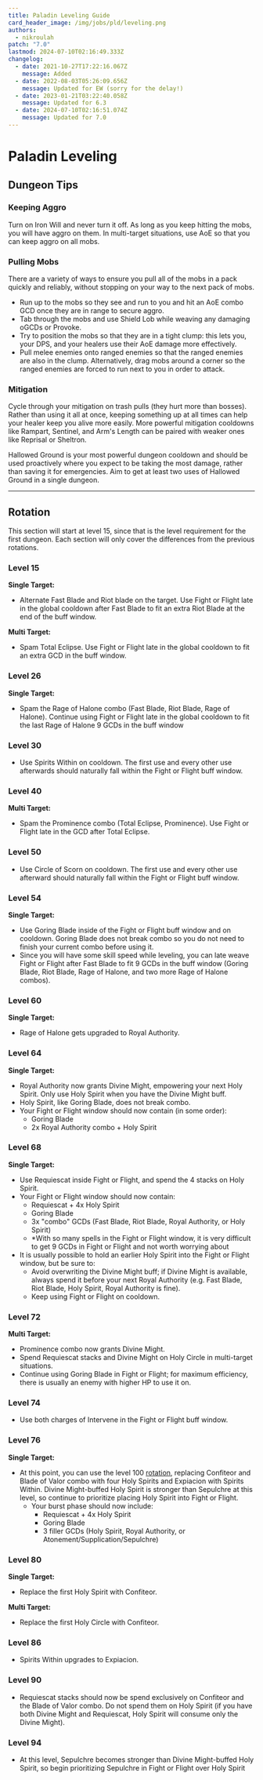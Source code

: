 ```yaml
---
title: Paladin Leveling Guide
card_header_image: /img/jobs/pld/leveling.png
authors:
  - nikroulah
patch: "7.0"
lastmod: 2024-07-10T02:16:49.333Z
changelog:
  - date: 2021-10-27T17:22:16.067Z
    message: Added
  - date: 2022-08-03T05:26:09.656Z
    message: Updated for EW (sorry for the delay!)
  - date: 2023-01-21T03:22:40.058Z
    message: Updated for 6.3
  - date: 2024-07-10T02:16:51.074Z
    message: Updated for 7.0
---
```

# Paladin Leveling

## Dungeon Tips

### Keeping Aggro

Turn on Iron Will and never turn it off. As long as you keep hitting the mobs, you will have aggro on them. In multi-target situations, use AoE so that you can keep aggro on all mobs.

### Pulling Mobs

There are a variety of ways to ensure you pull all of the mobs in a pack quickly and reliably, without stopping on your way to the next pack of mobs.  

* Run up to the mobs so they see and run to you and hit an AoE combo GCD once they are in range to secure aggro.
* Tab through the mobs and use Shield Lob while weaving any damaging oGCDs or Provoke.
* Try to position the mobs so that they are in a tight clump: this lets you, your DPS, and your healers use their AoE damage more effectively. 
* Pull melee enemies onto ranged enemies so that the ranged enemies are also in the clump. Alternatively, drag mobs around a corner so the ranged enemies are forced to run next to you in order to attack.

### Mitigation

Cycle through your mitigation on trash pulls (they hurt more than bosses). Rather than using it all at once, keeping something up at all times can help your healer keep you alive more easily. More powerful mitigation cooldowns like Rampart, Sentinel, and Arm's Length can be paired with weaker ones like Reprisal or Sheltron.

Hallowed Ground is your most powerful dungeon cooldown and should be used proactively where you expect to be taking the most damage, rather than saving it for emergencies. Aim to get at least two uses of Hallowed Ground in a single dungeon.

- - -

## Rotation

This section will start at level 15, since that is the level requirement for the first dungeon. Each section will only cover the differences from the previous rotations.

### Level 15

**Single Target:**

* Alternate Fast Blade and Riot blade on the target. Use Fight or Flight late in the global cooldown after Fast Blade to fit an extra Riot Blade at the end of the buff window.

**Multi Target:**

* Spam Total Eclipse. Use Fight or Flight late in the global cooldown to fit an extra GCD in the buff window.

### Level 26

**Single Target:**

* Spam the Rage of Halone combo (Fast Blade, Riot Blade, Rage of Halone). Continue using Fight or Flight late in the global cooldown to fit the last Rage of Halone 9 GCDs in the buff window

### Level 30

* Use Spirits Within on cooldown. The first use and every other use afterwards should naturally fall within the Fight or Flight buff window.

### Level 40

**Multi Target:**

* Spam the Prominence combo (Total Eclipse, Prominence). Use Fight or Flight late in the GCD after Total Eclipse.

### Level 50

* Use Circle of Scorn on cooldown. The first use and every other use afterward should naturally fall within the Fight or Flight buff window.

### Level 54

**Single Target:**

* Use Goring Blade inside of the Fight or Flight buff window and on cooldown. Goring Blade does not break combo so you do not need to finish your current combo before using it.
* Since you will have some skill speed while leveling, you can late weave Fight or Flight after Fast Blade to fit 9 GCDs in the buff window (Goring Blade, Riot Blade, Rage of Halone, and two more Rage of Halone combos).

### Level 60

**Single Target:**

* Rage of Halone gets upgraded to Royal Authority.

### Level 64

**Single Target:**

* Royal Authority now grants Divine Might, empowering your next Holy Spirit. Only use Holy Spirit when you have the Divine Might buff.
* Holy Spirit, like Goring Blade, does not break combo.
* Your Fight or Flight window should now contain (in some order):
  * Goring Blade
  * 2x Royal Authority combo + Holy Spirit

### Level 68

**Single Target:**

* Use Requiescat inside Fight or Flight, and spend the 4 stacks on Holy Spirit.
* Your Fight or Flight window should now contain:
  * Requiescat + 4x Holy Spirit
  * Goring Blade
  * 3x "combo" GCDs (Fast Blade, Riot Blade, Royal Authority, or Holy Spirit)
  * \*With so many spells in the Fight or Flight window, it is very difficult to get 9 GCDs in Fight or Flight and not worth worrying about
* It is usually possible to hold an earlier Holy Spirit into the Fight or Flight window, but be sure to:
  * Avoid overwriting the Divine Might buff; if Divine Might is available, always spend it before your next Royal Authority (e.g. Fast Blade, Riot Blade, Holy Spirit, Royal Authority is fine).
  * Keep using Fight or Flight on cooldown.

### Level 72

**Multi Target:**

* Prominence combo now grants Divine Might.
* Spend Requiescat stacks and Divine Might on Holy Circle in multi-target situations.
* Continue using Goring Blade in Fight or Flight; for maximum efficiency, there is usually an enemy with higher HP to use it on.

### Level 74

* Use both charges of Intervene in the Fight or Flight buff window.

### Level 76

**Single Target:**

* At this point, you can use the level 100 [rotation](/jobs/tanks/paladin/basic-guide), replacing Confiteor and Blade of Valor combo with four Holy Spirits and Expiacion with Spirits Within. Divine Might-buffed Holy Spirit is stronger than Sepulchre at this level, so continue to prioritize placing Holy Spirit into Fight or Flight.
  * Your burst phase should now include:
    * Requiescat + 4x Holy Spirit
    * Goring Blade
    * 3 filler GCDs (Holy Spirit, Royal Authority, or Atonement/Supplication/Sepulchre)

### Level 80

**Single Target:**

* Replace the first Holy Spirit with Confiteor.

**Multi Target:**

* Replace the first Holy Circle with Confiteor.

### Level 86

* Spirits Within upgrades to Expiacion.

### Level 90

* Requiescat stacks should now be spend exclusively on Confiteor and the Blade of Valor combo. Do not spend them on Holy Spirit (if you have both Divine Might and Requiescat, Holy Spirit will consume only the Divine Might).

### Level 94

* At this level, Sepulchre becomes stronger than Divine Might-buffed Holy Spirit, so begin prioritizing Sepulchre in Fight or Flight over Holy Spirit